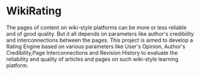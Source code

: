 # WikiRating

The pages of content on wiki-style platforms can be more or less reliable and of good quality. But it all depends on parameters like author's credibility and interconnections between the pages. This project is aimed to develop a Rating Engine based on various parameters like User's Opinion, Author's Credibility,Page Interconnections and Revision History to evaluate the reliability and quality of articles and pages on such wiki-style learning platform.

